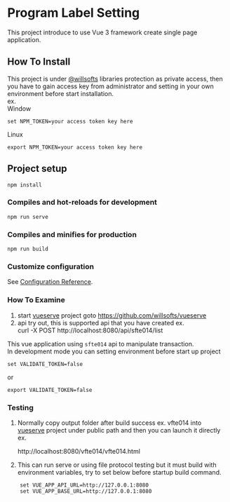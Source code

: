 # Program Label Setting

This project introduce to use Vue 3 framework create single page application.

## How To Install

This project is under [@willsofts](https://github.com/willsofts) libraries protection as private access, then you have to gain access key from administrator and setting in your own environment before start installation. \
ex. \
Window

    set NPM_TOKEN=your access token key here

Linux

    export NPM_TOKEN=your access token key here

## Project setup
```
npm install
```

### Compiles and hot-reloads for development
```
npm run serve
```

### Compiles and minifies for production
```
npm run build
```

### Customize configuration
See [Configuration Reference](https://cli.vuejs.org/config/).

### How To Examine
1. start [vueserve](https://github.com/willsofts/vueserve) project 
    goto https://github.com/willsofts/vueserve
2. api try out, this is supported api that you have created ex. \
    curl -X POST http://localhost:8080/api/sfte014/list

This vue application using `sfte014` api to manipulate transaction. \
In development mode you can setting environment before start up project

    set VALIDATE_TOKEN=false

or

    export VALIDATE_TOKEN=false

### Testing
1. Normally copy output folder after build success ex. vfte014 into [vueserve](https://github.com/willsofts/vueserve) project under public path and then you can launch it directly ex. 

    http://localhost:8080/vfte014/vfte014.html

2. This can run serve or using file protocol testing but it must build with environment variables,
try to set below before startup build command.

```
    set VUE_APP_API_URL=http://127.0.0.1:8080
    set VUE_APP_BASE_URL=http://127.0.0.1:8080
```

